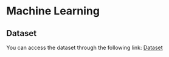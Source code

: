 # Machine Learning

## Dataset
You can access the dataset through the following link: [Dataset]((https://www.kaggle.com/datasets/nibinv23/iam-handwriting-word-database))

